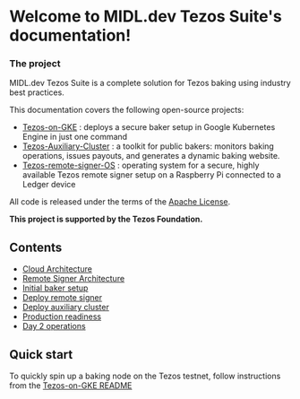 Welcome to MIDL.dev Tezos Suite's documentation!
================================================

### The project

MIDL.dev Tezos Suite is a complete solution for Tezos baking using industry best practices.

This documentation covers the following open-source projects:

* [Tezos-on-GKE](https://github.com/midl-dev/tezos-on-gke/) : deploys a secure baker setup in Google Kubernetes Engine in just one command
* [Tezos-Auxiliary-Cluster](https://github.com/midl-dev/tezos-auxiliary-cluster) : a toolkit for public bakers: monitors baking operations, issues payouts, and generates a dynamic baking website.
* [Tezos-remote-signer-OS](https://github.com/midl-dev/tezos-remote-signer-os/tree/master/tezos-remote-signer) : operating system for a secure, highly available Tezos remote signer setup on a Raspberry Pi connected to a Ledger device


All code is released under the terms of the [Apache License](https://www.apache.org/licenses/LICENSE-2.0).

**This project is supported by the Tezos Foundation.**

Contents
--------

* [Cloud Architecture](cloud-architecture)
* [Remote Signer Architecture](remote-signer-architecture)
* [Initial baker setup](setup_baker)
* [Deploy remote signer](deploy-remote-signer)
* [Deploy auxiliary cluster](deploy-auxiliary-cluster)
* [Production readiness](production-readiness)
* [Day 2 operations](day-2-operations)

Quick start
-----------

To quickly spin up a baking node on the Tezos testnet, follow instructions from the [Tezos-on-GKE README](https://github.com/midl-dev/tezos-on-gke/)
